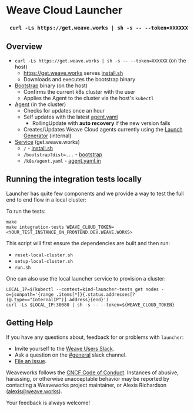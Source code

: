# Weave Cloud Launcher

<h3 align="center">
  <code>curl -Ls https://get.weave.works | sh -s -- --token=XXXXXX</code>
</h3>

## Overview

- `curl -Ls https://get.weave.works | sh -s -- --token=XXXXXX` (on the host)
  - https://get.weave.works serves [install.sh](service/static/install.sh)
  - Downloads and executes the bootstrap binary
- [Bootstrap](bootstrap) binary (on the host)
  - Confirms the current k8s cluster with the user
  - Applies the Agent to the cluster via the host's `kubectl`
- [Agent](agent) (in the cluster)
  - Checks for updates once an hour
  - Self updates with the latest [agent.yaml](service/static/agent.yaml.in)
    - RollingUpdate with **auto recovery** if the new version fails
  - Creates/Updates Weave Cloud agents currently using the [Launch Generator](https://github.com/weaveworks/launch-generator/) (internal)
- [Service](service) (get.weave.works)
  - `/` - [install.sh](service/static/install.sh)
  - `/bootstrap?dist=...` - [bootstrap](bootstrap)
  - `/k8s/agent.yaml` - [agent.yaml.in](service/static/agent.yaml.in)

## Running the integration tests locally

Launcher has quite few components and we provide a way to test the full end to
end flow in a local cluster:

To run the tests:
```
make
make integration-tests WEAVE_CLOUD_TOKEN=<YOUR_TEST_INSTANCE_ON_FRONTEND.DEV.WEAVE.WORKS>
```

This script will first ensure the dependencies are built and then run:
- `reset-local-cluster.sh`
- `setup-local-cluster.sh`
- `run.sh`

One can also use the local launcher service to provision a cluster:
```
LOCAL_IP=$(kubectl --context=kind-launcher-tests get nodes -o=jsonpath='{range .items[*]}{.status.addresses[?(@.type=="InternalIP")].address}{end}')
curl -Ls $LOCAL_IP:30080 | sh -s -- --token=${WEAVE_CLOUD_TOKEN}
```

## <a name="help"></a>Getting Help

If you have any questions about, feedback for or problems with `launcher`:

- Invite yourself to the <a href="https://slack.weave.works/" target="_blank">Weave Users Slack</a>.
- Ask a question on the [#general](https://weave-community.slack.com/messages/general/) slack channel.
- [File an issue](https://github.com/weaveworks/launcher/issues/new).

Weaveworks follows the [CNCF Code of Conduct](https://github.com/cncf/foundation/blob/master/code-of-conduct.md). Instances of abusive, harassing, or otherwise unacceptable behavior may be reported by contacting a Weaveworks project maintainer, or Alexis Richardson (alexis@weave.works).

Your feedback is always welcome!
